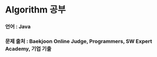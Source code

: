 # Algorithm 공부

### 언어 : Java

### 문제 출처 : Baekjoon Online Judge, Programmers, SW Expert Academy, 기업 기출
